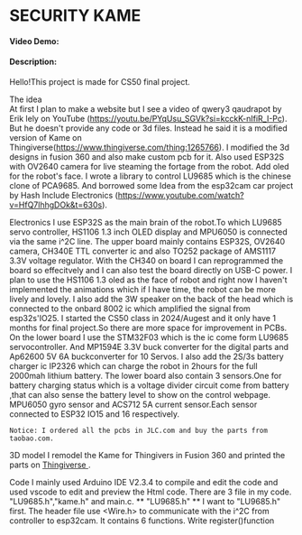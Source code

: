 # SECURITY KAME
#### Video Demo:  <URL HERE>
#### Description:
 Hello!This project is made for CS50 final project.

The idea\
  At first I plan to make a website but I see a video of qwery3 qaudrapot by Erik lely on YouTube (https://youtu.be/PYqUsu_SGVk?si=kcckK-nIfiR_I-Pc). But he doesn't provide any code or 3d files. Instead he said it is a modified version of Kame on Thingiverse(https://www.thingiverse.com/thing:1265766). I modified the 3d designs in fusion 360 and also make custom pcb for it.
    Also used ESP32S with OV2640 camera for live steaming the fortage from the robot. Add oled for the robot's face. I wrote a library to control LU9685 which is the chinese clone of PCA9685. And borrowed some Idea from the esp32cam car project by Hash Include Electronics (https://www.youtube.com/watch?v=HfQ7lhhgDOk&t=630s). 

Electronics
    I use ESP32S as the main brain of the robot.To which LU9685 servo controller, HS1106 1.3 inch OLED display and MPU6050 is connected via the same i^2C line. The upper board mainly contains ESP32S, OV2640 camera, CH340E TTL converter ic and also TO252 package of AMS1117 3.3V voltage regulator. With the CH340 on board I can reprogrammed the board so effecitvely and I can also test the board directly on USB-C power. I plan to use the HS1106 1.3 oled as the face of robot and right now I haven't implemented the animations which if I have time, the robot can be more lively and lovely. I also add the 3W speaker on the back of the head which is connected to the onbard 8002 ic which amplified the signal from esp32s'IO25. I started the CS50 class in 2024/Augest and it only have 1 months for final project.So there are more space for improvement in PCBs.
    On the lower board I use the STM32F03 which is the ic come form LU9685 servocontroller. And MP1594E 3.3V buck converter for the digital parts and Ap62600 5V 6A buckconverter for 10 Servos. I also add the 2S/3s battery charger ic IP2326 which can charge the robot in 2hours for the full 2000mah lithium  battery. The lower board also contain 3 sensors.One for battery charging status which is a voltage divider circuit come from battery ,that can also sense the battery level to show on the control webpage. MPU6050 gyro sensor and ACS712 5A current sensor.Each sensor connected to ESP32 IO15 and 16 respectively. 

    Notice: I ordered all the pcbs in JLC.com and buy the parts from taobao.com.

3D model 
    I remodel the Kame for Thingivers in Fusion 360 and printed the parts on [ Thingiverse ](https://www.thingiverse.com/thing:1265766).

Code 
    I mainly used Arduino IDE V2.3.4 to compile and edit the code and used vscode to edit and preview the Html code. There are 3 file in my code. "LU9685.h","kame.h" and main.c.
** "LU9685.h" **
    I want to "LU9685.h" first. The header file use <Wire.h> to communicate with the i^2C from controller to esp32cam. It contains 6 functions. 
    Write register()function 
    
